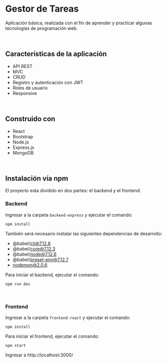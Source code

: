 # Gestor de Tareas
Aplicación básica, realizada con el fin de aprender y practicar algunas tecnologías de programación web.

<br>

## Características de la aplicación
- API REST
- MVC
- CRUD
- Registro y autenticación con JWT
- Roles de usuario
- Responsive

<br>

## Construido con
- React
- Bootstrap
- Node.js
- Express.js
- MongoDB

<br>

## Instalación vía npm
El proyecto esta dividido en dos partes: el backend y el frontend. 

### **Backend**
Ingresar a la carpeta `backend-express` y ejecutar el comando:
```
npm install
```
También será necesario instalar las siguientes dependencias de desarrollo:
- @babel/cli@7.12.8
- @babel/core@7.12.3
- @babel/node@7.12.6
- @babel/preset-env@7.12.7
- nodemon@2.0.6

Para iniciar el backend, ejecutar el comando:
```
npm run dev
```
<br>

### **Frontend**
Ingresar a la carpeta `frontend-react` y ejecutar el comando:
```
npm install
```

Para iniciar el frontend, ejecutar el comando:
```
npm start
```

Ingresar a http://localhost:3000/